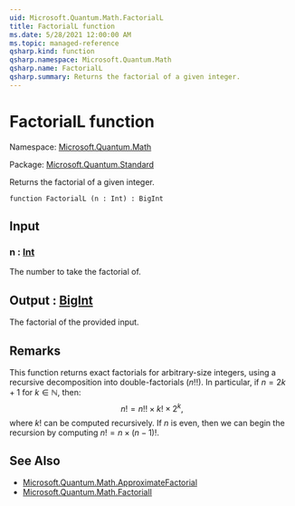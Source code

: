 ```yaml
---
uid: Microsoft.Quantum.Math.FactorialL
title: FactorialL function
ms.date: 5/28/2021 12:00:00 AM
ms.topic: managed-reference
qsharp.kind: function
qsharp.namespace: Microsoft.Quantum.Math
qsharp.name: FactorialL
qsharp.summary: Returns the factorial of a given integer.
---
```


# FactorialL function

Namespace: [Microsoft.Quantum.Math](xref:Microsoft.Quantum.Math)

Package: [Microsoft.Quantum.Standard](https://nuget.org/packages/Microsoft.Quantum.Standard)


Returns the factorial of a given integer.

```qsharp
function FactorialL (n : Int) : BigInt
```


## Input

### n : [Int](xref:microsoft.quantum.qsharp.valueliterals#int-literals)

The number to take the factorial of.



## Output : [BigInt](xref:microsoft.quantum.qsharp.valueliterals#bigint-literals)

The factorial of the provided input.

## Remarks

This function returns exact factorials for arbitrary-size integers,using a recursive decomposition into double-factorials ($n!!$).In particular, if $n = 2k + 1$ for $k \in \mathbb{N}$, then:$$n! = n!! \times k! \times 2^k,$$where $k!$ can be computed recursively. If $n$ is even, then we canbegin the recursion by computing $n! = n \times (n - 1)!$.

## See Also

- [Microsoft.Quantum.Math.ApproximateFactorial](xref:Microsoft.Quantum.Math.ApproximateFactorial)
- [Microsoft.Quantum.Math.FactorialI](xref:Microsoft.Quantum.Math.FactorialI)